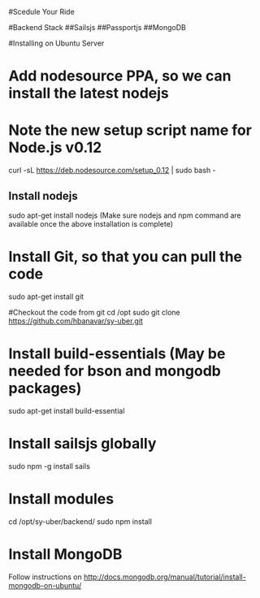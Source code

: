 
#Scedule Your Ride

#Backend Stack
##Sailsjs
##Passportjs
##MongoDB

#Installing on Ubuntu Server

# Add nodesource PPA, so we can install the latest nodejs
# Note the new setup script name for Node.js v0.12
curl -sL https://deb.nodesource.com/setup_0.12 | sudo bash -

## Install nodejs
sudo apt-get install nodejs
(Make sure nodejs and npm command are available once the above installation is complete)

# Install Git, so that you can pull the code
sudo apt-get install git

#Checkout the code from git
cd /opt
sudo git clone https://github.com/hbanavar/sy-uber.git

# Install build-essentials (May be needed for bson and mongodb packages)
sudo apt-get install build-essential

# Install sailsjs globally
sudo npm -g install sails

# Install modules
cd /opt/sy-uber/backend/
sudo npm install

# Install MongoDB
Follow instructions on http://docs.mongodb.org/manual/tutorial/install-mongodb-on-ubuntu/








